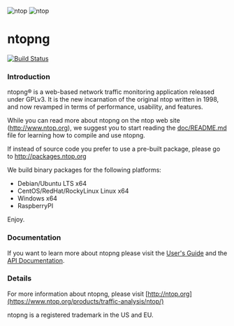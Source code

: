 ![ntop][ntopng_logo] ![ntop][ntop_logo]
# ntopng 

[![Build Status](https://img.shields.io/github/actions/workflow/status/ntop/ntopng/build.yml?branch=dev&logo=github)](https://github.com/ntop/ntopng/actions?query=workflow%3ABuild)

### Introduction

ntopng® is a web-based network traffic monitoring application released under GPLv3. It is the new incarnation of the original ntop written in 1998, and now revamped in terms of performance, usability, and features.

While you can read more about ntopng on the ntop web site (http://www.ntop.org), we suggest you to start reading the [doc/README.md](https://github.com/ntop/ntopng/blob/dev/doc/README.md) file for learning how to compile and use ntopng.

If instead of source code you prefer to use a pre-built package, please go to http://packages.ntop.org

We build binary packages for the following platforms:
* Debian/Ubuntu LTS x64
* CentOS/RedHat/RockyLinux Linux x64
* Windows x64
* RaspberryPI

Enjoy.

### Documentation

If you want to learn more about ntopng please visit the [User's Guide](https://www.ntop.org/guides/ntopng/) and the [API Documentation](https://www.ntop.org/guides/ntopng/api/index.html).

### Details
For more information about ntopng, please visit [http://ntop.org](https://www.ntop.org/products/traffic-analysis/ntop/)

ntopng is a registered trademark in the US and EU.

[ntopng_logo]: https://camo.githubusercontent.com/0f789abcef232035c05e0d2e82afa3cc3be46485/687474703a2f2f7777772e6e746f702e6f72672f77702d636f6e74656e742f75706c6f6164732f323031312f30382f6e746f706e672d69636f6e2d313530783135302e706e67

[ntop_logo]: https://camo.githubusercontent.com/58e2a1ecfff62d8ecc9d74633bd1013f26e06cba/687474703a2f2f7777772e6e746f702e6f72672f77702d636f6e74656e742f75706c6f6164732f323031352f30352f6e746f702e706e67
